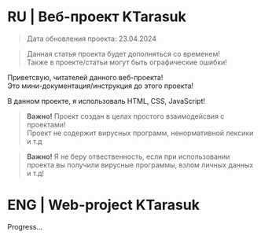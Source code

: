<!--
     Автор: ktarasuk
     Для GitHub, рассказ о проекте 
-->

# RU | Веб-проект KTarasuk
> Дата обновления проекта: 23.04.2024

> Данная статья проекта будет дополняться со временем! <br>
> Также в проекте/статьи могут быть ографические ошибки!

Приветсвую, читателей данного веб-проекта! <br>
Это мини-документация/инструкция до этого проекта!<br>

В данном проекте, я использоваль HTML, CSS, JavaScript!

><b>Важно!</b> Проект создан в целах простого взаимодейсвия с проектами!<br>
Проект не содержит вирусных программ, ненормативной лексики и т.д

><b>Важно!</b> Я не беру отвественность, если при использовании проекта вы получили вирусные программы, взлом личных данных и т.д!

# ENG | Web-project KTarasuk

<p>Progress...</p>
